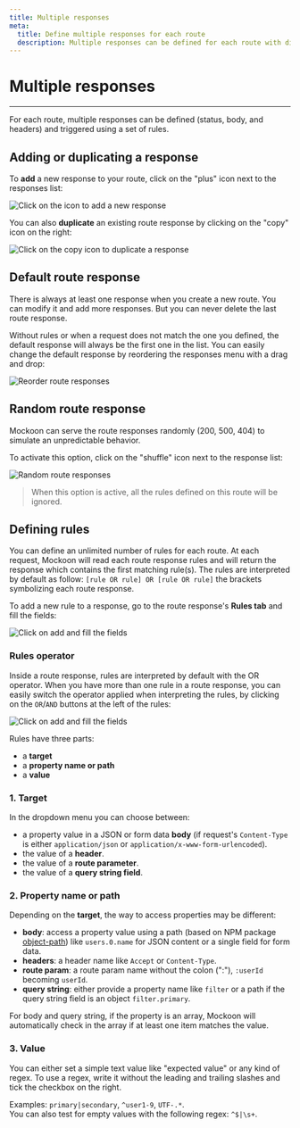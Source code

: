 ```yaml
---
title: Multiple responses
meta:
  title: Define multiple responses for each route
  description: Multiple responses can be defined for each route with different body, headers and status. They are triggered with rules
---
```


# Multiple responses

---

For each route, multiple responses can be defined (status, body, and headers) and triggered using a set of rules.

## Adding or duplicating a response

To **add** a new response to your route, click on the "plus" icon next to the responses list:

![Click on the icon to add a new response](/images/docs/v1.11.0-add-route-response.png)

You can also **duplicate** an existing route response by clicking on the "copy" icon on the right:

![Click on the copy icon to duplicate a response](/images/docs/v1.11.0-duplicate-route-response.png)

## Default route response

There is always at least one response when you create a new route. You can modify it and add more responses. But you can never delete the last route response.

Without rules or when a request does not match the one you defined, the default response will always be the first one in the list. You can easily change the default response by reordering the responses menu with a drag and drop:

![Reorder route responses](/images/docs/v1.11.0-reorder-responses.png)

## Random route response

Mockoon can serve the route responses randomly (200, 500, 404) to simulate an unpredictable behavior.

To activate this option, click on the "shuffle" icon next to the response list:

![Random route responses](/images/docs/random-route-responses.png)

> When this option is active, all the rules defined on this route will be ignored.

## Defining rules

You can define an unlimited number of rules for each route. At each request, Mockoon will read each route response rules and will return the response which contains the first matching rule(s). The rules are interpreted by default as follow: `[rule OR rule] OR [rule OR rule]` the brackets symbolizing each route response.

To add a new rule to a response, go to the route response's **Rules tab** and fill the fields:

![Click on add and fill the fields](/images/docs/v1.11.0-add-route-response-rule.png)

### Rules operator

Inside a route response, rules are interpreted by default with the OR operator. When you have more than one rule in a route response, you can easily switch the operator applied when interpreting the rules, by clicking on the `OR`/`AND` buttons at the left of the rules:

![Click on add and fill the fields](/images/docs/v1.11.0-route-response-rules-operator.png)

Rules have three parts:

- a **target**
- a **property name or path**
- a **value**

### 1. Target

In the dropdown menu you can choose between:

- a property value in a JSON or form data **body** (if request's `Content-Type` is either `application/json` or `application/x-www-form-urlencoded`).
- the value of a **header**.
- the value of a **route parameter**.
- the value of a **query string field**.

### 2. Property name or path

Depending on the **target**, the way to access properties may be different:

- **body**: access a property value using a path (based on NPM package [object-path](https://www.npmjs.com/package/object-path)) like `users.0.name` for JSON content or a single field for form data.
- **headers**: a header name like `Accept` or `Content-Type`.
- **route param**: a route param name without the colon (":"), `:userId` becoming `userId`.
- **query string**: either provide a property name like `filter` or a path if the query string field is an object `filter.primary`.

For body and query string, if the property is an array, Mockoon will automatically check in the array if at least one item matches the value.

### 3. Value

You can either set a simple text value like "expected value" or any kind of regex. To use a regex, write it without the leading and trailing slashes and tick the checkbox on the right.

Examples:
`primary|secondary`, `^user1-9`, `UTF-.*`.  
You can also test for empty values with the following regex: `^$|\s+`.
